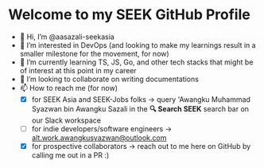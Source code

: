 # Welcome to my SEEK GitHub Profile

- 👋 Hi, I’m @aasazali-seekasia
- 👀 I’m interested in DevOps (and looking to make my learnings result in a smaller milestone for the movement, for now) 
- 🌱 I’m currently learning TS, JS, Go, and other tech stacks that might be of interest at this point in my career
- 💞️ I’m looking to collaborate on writing documentations 
- 📫 How to reach me (for now)
  - [x] for SEEK Asia and SEEK-Jobs folks -> query 'Awangku Muhammad Syazwan bin Awangku Sazali in the **🔍 Search SEEK** search bar on our Slack workspace
  - [ ]  for indie developers/software engineers -> alt.work.awangkusyazwan@outlook.com
  - [x] for prospective collaborators -> reach out to me here on GitHub by calling me out in a PR :)

<!---
aasazali-seekasia/aasazali-seekasia is a ✨ special ✨ repository because its `README.md` (this file) appears on your GitHub profile.
You can click the Preview link to take a look at your changes.
--->
